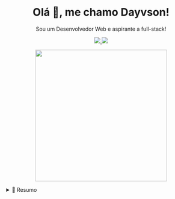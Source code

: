 

<h1 align='center'>
 Olá 👋, me chamo Dayvson!
</h1>

<p align='center'>
  Sou um Desenvolvedor Web e aspirante a full-stack!
</p>

<p align='center'>
  <a href="https://www.linkedin.com/in/dayvson-spacca-b88402234/">
    <img src="https://img.shields.io/badge/linkedin-%230077B5.svg?&style=for-the-badge&logo=linkedin&logoColor=white" />
  </a>
  <a href='mailto:spacca.dayvson@gmail.com'>
    <img src="https://img.shields.io/badge/Gmail-D14836?style=for-the-badge&logo=gmail&logoColor=white" />
  </a>
</p>

<p align='center'>
  <a href="#"><img src="https://github-readme-stats.vercel.app/api?username=dayvsonspacca&show_icons=true&count_private=true&theme=dark" width="350"></a>
</p>


<details>
  <summary>📃 Resumo</summary>
  
## Formação

- 📖 **Técnico análise de sistemas**\
📆 2019 - 2021\
📍 **Escola técnica estadual Porto Digital** - Recife, Brasil.

- 📖 **Análise e desenvolvimento de sistemas**\
📆 2022 - 2024\
📍 **Faculdade Senac de Pernambuco** - Recife, Brasil.

## Experiência

- 👨‍💻 **Estágiario desenvolvimento de projetos**\
📆 2022 - atual\
📍 **Antonio Braz & Advogados Associados** - Recife, Brazil
  
<img src="https://img.shields.io/badge/PHP-777BB4?style=for-the-badge&logo=php&logoColor=white" />
<img src="https://img.shields.io/badge/Apache-D22128?style=for-the-badge&logo=Apache&logoColor=white" />
<img src="https://img.shields.io/badge/MySQL-005C84?style=for-the-badge&logo=mysql&logoColor=white" />
<img src="https://img.shields.io/badge/Docker-2CA5E0?style=for-the-badge&logo=docker&logoColor=white" /> 
<img src="https://img.shields.io/badge/JavaScript-323330?style=for-the-badge&logo=javascript&logoColor=F7DF1E" /> 
  
## Estudando 📚📚

<img src="https://img.shields.io/badge/next.js-000000?style=for-the-badge&logo=nextdotjs&logoColor=white" />
<img src="https://img.shields.io/badge/Node.js-339933?style=for-the-badge&logo=nodedotjs&logoColor=white" />
<img src="https://img.shields.io/badge/Prisma-3982CE?style=for-the-badge&logo=Prisma&logoColor=white" />
<img src="https://img.shields.io/badge/nestjs-E0234E?style=for-the-badge&logo=nestjs&logoColor=white" /> 

  


 
